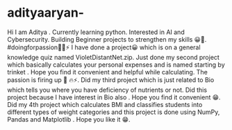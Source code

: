 # adityaaryan-
Hi I am Aditya . Currently learning python. Interested in AI and Cybersecurity. Building Beginner projects to strengthen my skills 😀🌟.  #doingforpassion🤩🔥⚡
I have done a project😀 which is on a general knowledge quiz named VioletDistantNet.zip. 
Just done my second project which basically calculates your personal expenses and is named starting by trinket . Hope you find it convenient and helpful while calculating.
The passion is firing up 💪 🔥⚡.
Did my third project which is just related to Bio which tells you where you have deficiency of nutrients or not. Did this project because I have interest in Bio also . Hope you find it convenient 😁.
Did my 4th project which calculates BMI and classifies students into different types of weight categories and this project is done using NumPy, Pandas and Matplotlib . Hope you like it 😁. 
